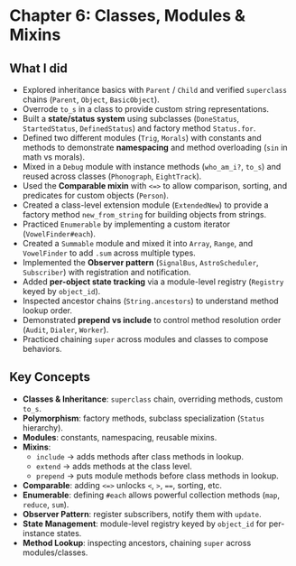# Chapter 6: Classes, Modules & Mixins

## What I did
- Explored inheritance basics with `Parent` / `Child` and verified `superclass` chains (`Parent`, `Object`, `BasicObject`).
- Overrode `to_s` in a class to provide custom string representations.
- Built a **state/status system** using subclasses (`DoneStatus`, `StartedStatus`, `DefinedStatus`) and factory method `Status.for`.
- Defined two different modules (`Trig`, `Morals`) with constants and methods to demonstrate **namespacing** and method overloading (`sin` in math vs morals).
- Mixed in a `Debug` module with instance methods (`who_am_i?`, `to_s`) and reused across classes (`Phonograph`, `EightTrack`).
- Used the **Comparable mixin** with `<=>` to allow comparison, sorting, and predicates for custom objects (`Person`).
- Created a class-level extension module (`ExtendedNew`) to provide a factory method `new_from_string` for building objects from strings.
- Practiced `Enumerable` by implementing a custom iterator (`VowelFinder#each`).
- Created a `Summable` module and mixed it into `Array`, `Range`, and `VowelFinder` to add `.sum` across multiple types.
- Implemented the **Observer pattern** (`SignalBus`, `AstroScheduler`, `Subscriber`) with registration and notification.
- Added **per-object state tracking** via a module-level registry (`Registry` keyed by `object_id`).
- Inspected ancestor chains (`String.ancestors`) to understand method lookup order.
- Demonstrated **prepend vs include** to control method resolution order (`Audit`, `Dialer`, `Worker`).
- Practiced chaining `super` across modules and classes to compose behaviors.

## Key Concepts
- **Classes & Inheritance**: `superclass` chain, overriding methods, custom `to_s`.
- **Polymorphism**: factory methods, subclass specialization (`Status` hierarchy).
- **Modules**: constants, namespacing, reusable mixins.
- **Mixins**:
  - `include` → adds methods after class methods in lookup.
  - `extend` → adds methods at the class level.
  - `prepend` → puts module methods before class methods in lookup.
- **Comparable**: adding `<=>` unlocks `<`, `>`, `==`, sorting, etc.
- **Enumerable**: defining `#each` allows powerful collection methods (`map`, `reduce`, `sum`).
- **Observer Pattern**: register subscribers, notify them with `update`.
- **State Management**: module-level registry keyed by `object_id` for per-instance states.
- **Method Lookup**: inspecting ancestors, chaining `super` across modules/classes.
